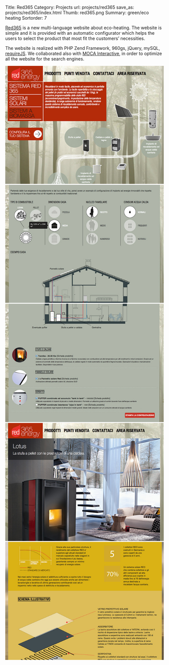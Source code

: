 Title: Red365
Category: Projects
url: projects/red365
save_as: projects/red365/index.html
Thumb: red365.png
Summary: green/eco heating
Sortorder: 7


[Red365](http://www.red-fire.it/) is a new multi-language website about eco-heating. The website is simple and it is provided with an automatic configurator which helps the users to select the product that most fit the customers’ necessities.

The website is realized with PHP Zend Framework, 960gs, jQuery, mySQL, [requireJS](http://requirejs.org/). We collaborated also with [MOCA Interactive](http://www.mocainteractive.com/), in order to optimize all the website for the search engines.

![Red](/images/projects/red3651.jpg)
![Red](/images/projects/red3652.jpg)
![Red](/images/projects/red3653.jpg)
![Red](/images/projects/red3654.jpg)
![Red](/images/projects/red3655.jpg)